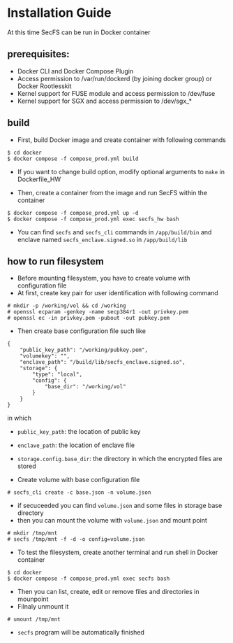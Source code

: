 # Installation Guide
At this time SecFS can be run in Docker container

## prerequisites:
- Docker CLI and Docker Compose Plugin
- Access permission to /var/run/dockerd (by joining docker group) or Docker Rootlesskit
- Kernel support for FUSE module and access permission to /dev/fuse
- Kernel support for SGX and access permission to /dev/sgx_*

## build
- First, build Docker image and create container with following commands
```
$ cd docker
$ docker compose -f compose_prod.yml build
```
- If you want to change build option, modify optional arguments to `make` in Dockerfile_HW

- Then, create a container from the image and run SecFS within the container
```
$ docker compose -f compose_prod.yml up -d
$ docker compose -f compose_prod.yml exec secfs_hw bash
```

- You can find `secfs` and `secfs_cli` commands in `/app/build/bin` and enclave named `secfs_enclave.signed.so` in `/app/build/lib`

## how to run filesystem
- Before mounting filesystem, you have to create volume with configuration file
- At first, create key pair for user identification with following command
```
# mkdir -p /working/vol && cd /working 
# openssl ecparam -genkey -name secp384r1 -out privkey.pem
# openssl ec -in privkey.pem -pubout -out pubkey.pem
```

- Then create base configuration file such like
```
{
    "public_key_path": "/working/pubkey.pem",
    "volumekey": "",
    "enclave_path": "/build/lib/secfs_enclave.signed.so",
    "storage": {
        "type": "local",
        "config": {
            "base_dir": "/working/vol"
        }
    }
}
```
in which
- `public_key_path`: the location of public key
- `enclave_path`: the location of enclave file
- `storage.config.base_dir`: the directory in which the encrypted files are stored

- Create volume with base configuration file
```
# secfs_cli create -c base.json -n volume.json
```
- if secuceeded you can find `volume.json` and some files in storage base directory
- then you can mount the volume with `volume.json` and mount point
```
# mkdir /tmp/mnt
# secfs /tmp/mnt -f -d -o config=volume.json
```

- To test the filesystem, create another terminal and run shell in Docker container
```
$ cd docker
$ docker compose -f compose_prod.yml exec secfs bash
```
- Then you can list, create, edit or remove files and directories in mounpoint
- Filnaly unmount it
```
# umount /tmp/mnt
```
- `secfs` program will be automatically finished
